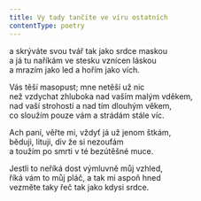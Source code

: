 ```yaml
---
title: Vy tady tančíte ve víru ostatních
contentType: poetry
---
```


<section>

a skrýváte svou tvář tak jako srdce maskou  
a já tu naříkám ve stesku vznícen láskou  
a mrazím jako led a hořím jako vích.

</section>

<section>

Vás těší masopust; mne netěší už nic  
než vzdychat zhluboka nad vaším malým vděkem,  
nad vaší strohostí a nad tím dlouhým věkem,  
co sloužím pouze vám a strádám stále víc.

</section>

<section>

Ach paní, věřte mi, vždyť já už jenom štkám,  
běduji, lituji, div že si nezoufám  
a toužím po smrti v té bezútěšné muce.

</section>

<section>

Jestli to neříká dost výmluvně můj vzhled,  
říká vám to můj pláč, a tak mi aspoň hned  
vezměte taky řeč tak jako kdysi srdce.

</section>
